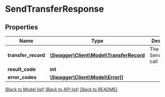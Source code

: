 # SendTransferResponse

## Properties
Name | Type | Description | Notes
------------ | ------------- | ------------- | -------------
**transfer_record** | [**\Swagger\Client\Model\TransferRecord**](TransferRecord.md) | The result of SendTransfer call | [optional] 
**result_code** | **int** |  | 
**error_codes** | [**\Swagger\Client\Model\Error[]**](Error.md) |  | 

[[Back to Model list]](../README.md#documentation-for-models) [[Back to API list]](../README.md#documentation-for-api-endpoints) [[Back to README]](../README.md)


